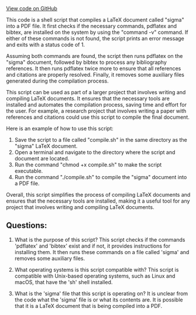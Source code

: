 [View code on GitHub](sigmastate-interpreterhttps://github.com/ScorexFoundation/sigmastate-interpreter/docs/wpaper/compile.sh)

This code is a shell script that compiles a LaTeX document called "sigma" into a PDF file. It first checks if the necessary commands, pdflatex and bibtex, are installed on the system by using the "command -v" command. If either of these commands is not found, the script prints an error message and exits with a status code of 1.

Assuming both commands are found, the script then runs pdflatex on the "sigma" document, followed by bibtex to process any bibliography references. It then runs pdflatex twice more to ensure that all references and citations are properly resolved. Finally, it removes some auxiliary files generated during the compilation process.

This script can be used as part of a larger project that involves writing and compiling LaTeX documents. It ensures that the necessary tools are installed and automates the compilation process, saving time and effort for the user. For example, a research project that involves writing a paper with references and citations could use this script to compile the final document. 

Here is an example of how to use this script:

1. Save the script to a file called "compile.sh" in the same directory as the "sigma" LaTeX document.
2. Open a terminal and navigate to the directory where the script and document are located.
3. Run the command "chmod +x compile.sh" to make the script executable.
4. Run the command "./compile.sh" to compile the "sigma" document into a PDF file.

Overall, this script simplifies the process of compiling LaTeX documents and ensures that the necessary tools are installed, making it a useful tool for any project that involves writing and compiling LaTeX documents.
## Questions: 
 1. What is the purpose of this script?
   This script checks if the commands 'pdflatex' and 'bibtex' exist and if not, it provides instructions for installing them. It then runs these commands on a file called 'sigma' and removes some auxiliary files.

2. What operating systems is this script compatible with?
   This script is compatible with Unix-based operating systems, such as Linux and macOS, that have the 'sh' shell installed.

3. What is the 'sigma' file that this script is operating on?
   It is unclear from the code what the 'sigma' file is or what its contents are. It is possible that it is a LaTeX document that is being compiled into a PDF.
